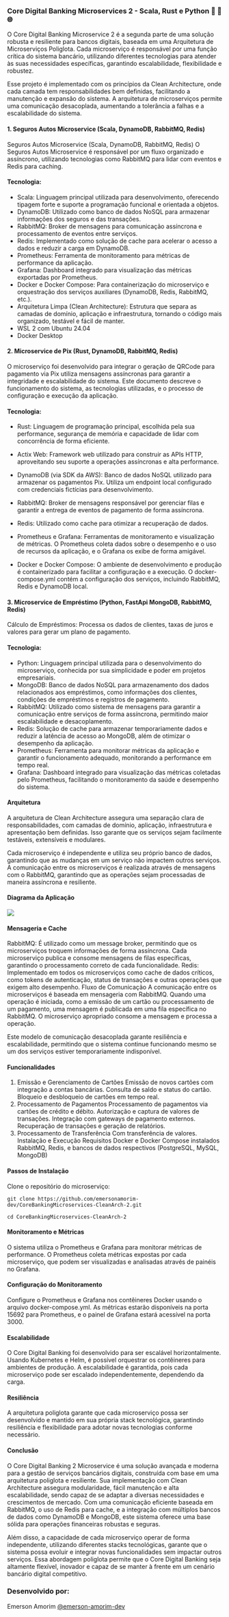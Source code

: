 ### Core Digital Banking Microservices 2 - Scala, Rust e Python 🚀 🔄 🌐

O Core Digital Banking Microservice 2 é a segunda parte de uma solução robusta e resiliente para bancos digitais,
 baseada em uma Arquitetura de Microserviços Poliglota. Cada microserviço é responsável por uma função crítica 
 do sistema bancário, utilizando diferentes tecnologias para atender às suas necessidades específicas, 
 garantindo escalabilidade, flexibilidade e robustez.

Esse projeto é implementado com os princípios da Clean Architecture, onde cada camada tem responsabilidades 
bem definidas, facilitando a manutenção e expansão do sistema. A arquitetura de microserviços permite uma 
comunicação desacoplada, aumentando a tolerância a falhas e a escalabilidade do sistema.


#### 1. Seguros Autos Microservice  (Scala, DynamoDB, RabbitMQ, Redis)
Seguros Autos Microservice (Scala, DynamoDB, RabbitMQ, Redis)
O Seguros Autos Microservice é responsável por um fluxo organizado e assíncrono, utilizando tecnologias como 
RabbitMQ para lidar com eventos e Redis para caching. 

#### Tecnologia:
- Scala: Linguagem principal utilizada para desenvolvimento, oferecendo tipagem forte e suporte a programação funcional e orientada a objetos.
- DynamoDB: Utilizado como banco de dados NoSQL para armazenar informações dos seguros e das transações.
- RabbitMQ: Broker de mensagens para comunicação assíncrona e processamento de eventos entre serviços.
- Redis: Implementado como solução de cache para acelerar o acesso a dados e reduzir a carga em DynamoDB.
- Prometheus: Ferramenta de monitoramento para métricas de performance da aplicação.
- Grafana: Dashboard integrado para visualização das métricas exportadas por Prometheus.
- Docker e Docker Compose: Para containerização do microserviço e orquestração dos serviços auxiliares (DynamoDB, Redis, RabbitMQ, etc.).
- Arquitetura Limpa (Clean Architecture): Estrutura que separa as camadas de domínio, aplicação e infraestrutura, tornando o código mais organizado, testável e fácil de manter.
- WSL 2 com Ubuntu 24.04
- Docker Desktop


#### 2. Microservice de Pix (Rust, DynamoDB, RabbitMQ, Redis)
O microserviço foi desenvolvido para integrar o geração de QRCode para pagamento via Pix utiliza mensagens 
assíncronas para garantir a integridade e escalabilidade do sistema. Este documento descreve o funcionamento 
do sistema, as tecnologias utilizadas, e o processo de configuração e execução da aplicação.

#### Tecnologia:
- Rust: Linguagem de programação principal, escolhida pela sua performance, segurança de memória e capacidade 
de lidar com concorrência de forma eficiente.

- Actix Web: Framework web utilizado para construir as APIs HTTP, aproveitando seu suporte a operações assíncronas e alta performance.

- DynamoDB (via SDK da AWS): Banco de dados NoSQL utilizado para armazenar os pagamentos Pix. Utiliza um endpoint local configurado com credenciais fictícias para desenvolvimento.

- RabbitMQ: Broker de mensagens responsável por gerenciar filas e garantir a entrega de eventos de pagamento de forma assíncrona.

- Redis: Utilizado como cache para otimizar a recuperação de dados.

- Prometheus e Grafana: Ferramentas de monitoramento e visualização de métricas. O Prometheus coleta dados sobre o desempenho e o uso de recursos da aplicação, e o Grafana os exibe de forma amigável.

- Docker e Docker Compose: O ambiente de desenvolvimento e produção é containerizado para facilitar a configuração e a execução. O docker-compose.yml contém a configuração dos serviços, incluindo RabbitMQ, Redis e DynamoDB local.

#### 3. Microservice de Empréstimo (Python, FastApi MongoDB, RabbitMQ, Redis)
Cálculo de Empréstimos: Processa os dados de clientes, taxas de juros e valores para gerar um plano de pagamento.

#### Tecnologia:
- Python: Linguagem principal utilizada para o desenvolvimento do microserviço, conhecida por sua simplicidade e poder em projetos empresariais.
- MongoDB: Banco de dados NoSQL para armazenamento dos dados relacionados aos empréstimos, como informações dos clientes, condições de empréstimos e registros de pagamento.
- RabbitMQ: Utilizado como sistema de mensagens para garantir a comunicação entre serviços de forma assíncrona, permitindo maior escalabilidade e desacoplamento.
- Redis: Solução de cache para armazenar temporariamente dados e reduzir a latência de acesso ao MongoDB, além de otimizar o desempenho da aplicação.
- Prometheus: Ferramenta para monitorar métricas da aplicação e garantir o funcionamento adequado, monitorando a performance em tempo real.
- Grafana: Dashboard integrado para visualização das métricas coletadas pelo Prometheus, facilitando o monitoramento da saúde e desempenho do sistema.


#### Arquitetura
A arquitetura de Clean Architecture assegura uma separação clara de responsabilidades, com camadas de domínio, aplicação, infraestrutura e apresentação bem definidas. Isso garante que os serviços sejam facilmente testáveis, extensíveis e modulares.

Cada microserviço é independente e utiliza seu próprio banco de dados, garantindo que as mudanças em um serviço não impactem outros serviços. A comunicação entre os microserviços é realizada através de mensagens com o RabbitMQ, garantindo que as operações sejam processadas de maneira assíncrona e resiliente.

#### Diagrama da Aplicação

![](https://raw.githubusercontent.com/emersonamorim-dev/CoreBankingMicroservices-CleanArch-2/refs/heads/main/Diagrama/Core-Digital-Banking-Microservices-2.png)


#### Mensageria e Cache
RabbitMQ: É utilizado como um message broker, permitindo que os microserviços troquem informações de forma assíncrona. Cada microserviço publica e consome mensagens de filas específicas, garantindo o processamento correto de cada funcionalidade.
Redis: Implementado em todos os microserviços como cache de dados críticos, como tokens de autenticação, status de transações e outras operações que exigem alto desempenho.
Fluxo de Comunicação
A comunicação entre os microserviços é baseada em mensageria com RabbitMQ. Quando uma operação é iniciada, como a emissão de um cartão ou processamento de um pagamento, uma mensagem é publicada em uma fila específica no RabbitMQ. O microserviço apropriado consome a mensagem e processa a operação.

Este modelo de comunicação desacoplada garante resiliência e escalabilidade, permitindo que o sistema continue funcionando mesmo se um dos serviços estiver temporariamente indisponível.

#### Funcionalidades
1. Emissão e Gerenciamento de Cartões
Emissão de novos cartões com integração a contas bancárias.
Consulta de saldo e status do cartão.
Bloqueio e desbloqueio de cartões em tempo real.
2. Processamento de Pagamentos
Processamento de pagamentos via cartões de crédito e débito.
Autorização e captura de valores de transações.
Integração com gateways de pagamento externos.
Recuperação de transações e geração de relatórios.
3. Processamento de Transferência
Com transferência de valores.
Instalação e Execução
Requisitos
Docker e Docker Compose instalados
RabbitMQ, Redis, e bancos de dados respectivos (PostgreSQL, MySQL, MongoDB)

#### Passos de Instalação
Clone o repositório do microserviço:
```
git clone https://github.com/emersonamorim-dev/CoreBankingMicroservices-CleanArch-2.git
```
```
cd CoreBankingMicroservices-CleanArch-2
```

#### Monitoramento e Métricas
O sistema utiliza o Prometheus e Grafana para monitorar métricas de performance. O Prometheus coleta métricas expostas por cada microserviço, que podem ser visualizadas e analisadas através de painéis no Grafana.

#### Configuração do Monitoramento
Configure o Prometheus e Grafana nos contêineres Docker usando o arquivo docker-compose.yml.
As métricas estarão disponíveis na porta 15692 para Prometheus, e o painel de Grafana estará acessível na porta 3000.

#### Escalabilidade
O Core Digital Banking foi desenvolvido para ser escalável horizontalmente. Usando Kubernetes e Helm, é possível orquestrar os contêineres para ambientes de produção. A escalabilidade é garantida, pois cada microserviço pode ser escalado independentemente, dependendo da carga.

#### Resiliência
A arquitetura poliglota garante que cada microserviço possa ser desenvolvido e mantido em sua própria stack tecnológica, garantindo resiliência e flexibilidade para adotar novas tecnologias conforme necessário.


#### Conclusão
O Core Digital Banking 2 Microservice é uma solução avançada e moderna para a gestão de serviços bancários digitais, construída com base em uma arquitetura poliglota e resiliente. Sua implementação com Clean Architecture assegura modularidade, fácil manutenção e alta escalabilidade, sendo capaz de se adaptar a diversas necessidades e crescimentos de mercado. Com uma comunicação eficiente baseada em RabbitMQ, o uso de Redis para cache, e a integração com múltiplos bancos de dados como DynamoDB e MongoDB, este sistema oferece uma base sólida para operações financeiras robustas e seguras.

Além disso, a capacidade de cada microserviço operar de forma independente, utilizando diferentes stacks tecnológicas, garante que o sistema possa evoluir e integrar novas funcionalidades sem impactar outros serviços. Essa abordagem poliglota permite que o Core Digital Banking seja altamente flexível, inovador e capaz de se manter à frente em um cenário bancário digital competitivo.

### Desenvolvido por:
Emerson Amorim [@emerson-amorim-dev](https://www.linkedin.com/in/emerson-amorim-dev/)
